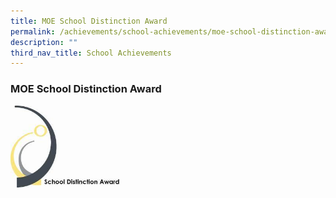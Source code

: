 ```yaml
---
title: MOE School Distinction Award
permalink: /achievements/school-achievements/moe-school-distinction-award/
description: ""
third_nav_title: School Achievements
---
```

### **MOE School Distinction Award**

<img src="/images/sch%20achievement%201.jpg" 
     style="width:35%" align=left>
		 
		 